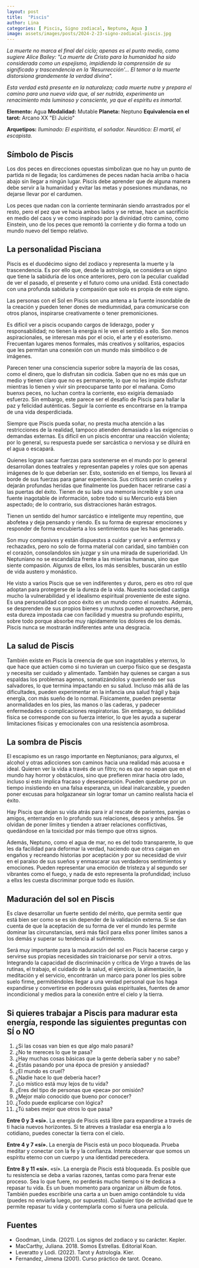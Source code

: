 ```yaml
---
layout: post
title:  "Piscis"
author: Lina
categories: [ Piscis, Signo zodiacal, Neptuno, Agua ]
image: assets/images/posts/2024-2-23-signo-zodiacal-piscis.jpg
---
```


*La muerte no marca el final del ciclo; apenas es el punto medio, como sugiere Alice Bailey: "La muerte de Cristo para la humanidad ha sido considerada como un espejismo, impidiendo la comprensión de su significado y trascendencia en la 'Resurrección'... El temor a la muerte distorsiona grandemente la verdad divina".*

*Esta verdad está presente en la naturaleza; cada muerte nutre y prepara el camino para una nueva vida que, al ser nutrida, experimenta un renacimiento más luminoso y consciente, ya que el espíritu es inmortal.*


**Elemento:** Agua
**Modalidad:** Mutable
**Planeta:** Neptuno
**Equivalencia en el tarot:** Arcano XX "El Juicio"

**Arquetipos:**
*Iluminado: El espiritista, el soñador.*
*Neurótico: El martil, el escapista.*

## Símbolo de Piscis
Los dos peces en direcciones opuestas simbolizan que no hay un punto de partida ni de llegada; los cardúmenes de peces nadan hacia arriba o hacia abajo sin llegar a ningún lugar. Piscis debe aprender que de alguna manera debe servir a la humanidad y evitar las metas y posesiones mundanas, no dejarse llevar por el cardumen.

Los peces que nadan con la corriente terminarán siendo arrastrados por el resto, pero el pez que ve hacia ambos lados y se retrae, hace un sacrificio en medio del caos y ve como inspirado por la divinidad otro camino, como Einstein, uno de los peces que remontó la corriente y dio forma a todo un mundo nuevo del tiempo relativo.

## La personalidad Pisciana

Piscis es el duodécimo signo del zodíaco y representa la muerte y la trascendencia. Es por ello que, desde la astrología, se considera un signo que tiene la sabiduría de los once anteriores, pero con la peculiar cualidad de ver el pasado, el presente y el futuro como una unidad. Está conectado con una profunda sabiduría y compasión que solo es propia de este signo.

Las personas con el Sol en Piscis son una antena a la fuente insondable de la creación y pueden tener dones de mediumnidad, para comunicarse con otros planos, inspirarse creativamente o tener premoniciones.

Es difícil ver a piscis ocupando cargos de liderazgo, poder y responsabilidad; no tienen la energía ni le ven el sentido a ello. Son menos aspiracionales, se interesan más por el ocio, el arte y el esoterismo. Frecuentan lugares menos formales, más creativos y solitarios, espacios que les permitan una conexión con un mundo más simbólico o de imágenes.

Parecen tener una consciencia superior sobre la mayoría de las cosas, como el dinero, que lo disfrutan sin codicia. Saben que no es más que un medio y tienen claro que no es permanente, lo que no les impide disfrutar mientras lo tienen y vivir sin preocuparse tanto por el mañana. Como buenxs peces, no luchan contra la corriente, eso exigiría demasiado esfuerzo. Sin embargo, este parece ser el desafío de Piscis para hallar la paz y felicidad auténticas. Seguir la corriente es encontrarse en la trampa de una vida desperdiciada.

Siempre que Piscis pueda soñar, no presta mucha atención a las restricciones de la realidad, tampoco atienden demasiado a las exigencias o demandas externas. Es difícil en un piscis encontrar una reacción violenta; por lo general, su respuesta puede ser sarcástica o nerviosa y se diluirá en el agua o escapará.

Quienes logran sacar fuerzas para sostenerse en el mundo por lo general desarrollan dones teatrales y representan papeles y roles que son apenas imágenes de lo que deberían ser. Esto, sostenido en el tiempo, los llevará al borde de sus fuerzas para ganar experiencia. Sus críticxs serán crueles y dejarán profundas heridas que finalmente los pueden hacer retirarse casi a las puertas del éxito. Tienen de su lado una memoria increíble y son una fuente inagotable de información, sobre todo si su Mercurio está bien aspectado; de lo contrario, sus distracciones harán estragos.

Tienen un sentido del humor sarcástico e inteligente muy repentino, que abofetea y deja pensando y riendo. Es su forma de expresar emociones y responder de forma encubierta a los sentimientos que les has generado.

Son muy compasivxs y están dispuestxs a cuidar y servir a enfermxs y rechazadxs, pero no solo de forma material con caridad, sino también con el corazón, consolandolos sin juzgar y sin una mirada de superioridad. Un Neptuniano no se escandaliza frente a las miserias humanas, sino que siente compasión. Algunxs de ellxs, los más sensibles, buscarán un estilo de vida austero y monástico.

He visto a varios Piscis que se ven indiferentes y duros, pero es otro rol que adoptan para protegerse de la dureza de la vida. Nuestra sociedad castiga mucho la vulnerabilidad y el idealismo espiritual proveniente de este signo. Es una personalidad con poco éxito en un mundo como el nuestro. Además, se desprenden de sus propios bienes y muchxs pueden aprovecharse, pero esta dureza impostada cae con facilidad y muestra su profundo espíritu, sobre todo porque absorbe muy rápidamente los dolores de los demás. Piscis nunca se mostrarán indiferentes ante una desgracia.

## La salud de Piscis

También existe en Piscis la creencia de que son inagotables y eternxs, lo que hace que actúen como si no tuvieran un cuerpo físico que se desgasta y necesita ser cuidado y alimentado. También hay quienes se cargan a sus espaldas los problemas agenos, somatizándolos y queriendo ser sus salvadores, lo que termina impactando en su salud. Incluso más allá de las dificultades, pueden experimentar en la infancia una salud frágil y baja energía, con más sueño de lo normal. Físicamente, pueden presentar anormalidades en los pies, las manos o las caderas, y padecer enfermedades o complicaciones respiratorias. Sin embargo, su debilidad física se corresponde con su fuerza interior, lo que les ayuda a superar limitaciones físicas y emocionales con una resistencia asombrosa.

## La sombra de Piscis

El escapismo es un rasgo importante en Neptunianos; para algunxs, el alcohol y otras adicciones son caminos hacia una realidad más acuosa e ideal. Quieren ver la vida a través de un filtro; no es que no sepan que en el mundo hay horror y obstáculos, sino que prefieren mirar hacia otro lado, incluso si esto implica fracaso y desesperación. Pueden quedarse por un tiempo insistiendo en una falsa esperanza, un ideal inalcanzable, y pueden poner excusas para holgazanear sin lograr tomar un camino realista hacia el éxito. 

Hay Piscis que dejan su vida atrás para ir al rescate de parientes, parejas o amigos, enterrando en lo profundo sus relaciones, deseos y anhelos. Se olvidan de poner límites y tienden a atraer relaciones conflictivas, quedándose en la toxicidad por más tiempo que otrxs signos.

Además, Neptuno, como el agua de mar, no es del todo transparente, lo que les da facilidad para deformar la verdad, haciendo que otrxs caigan en engaños y recreando historias por aceptación y por su necesidad de vivir en el paraíso de sus sueños y enmascarar sus verdaderos sentimientos y emociones. Pueden representar una emoción de tristeza y al segundo ser vibrantes como el fuego, y nada de esto representa la profundidad; incluso a ellxs les cuesta discriminar porque todo es ilusión.

## Maduración del sol en Piscis

Es clave desarrollar un fuerte sentido del mérito, que permita sentir que está bien ser como se es sin depender de la validación externa. Si se dan cuenta de que la aceptación de su forma de ver el mundo les permite dominar las circunstancias, será más fácil para ellxs poner límites sanos a los demás y superar su tendencia al sufrimiento.

Será muy importante para la maduración del sol en Piscis hacerse cargo y servirse sus propias necesidades sin traicionarse por servir a otrxs. Integrando la capacidad de discriminación y crítica de Virgo a través de las rutinas, el trabajo, el cuidado de la salud, el ejercicio, la alimentación, la meditación y el servicio, encontrarán un marco para poner los pies sobre suelo firme, permitiéndoles llegar a una verdad personal que los haga expandirse y convertirse en poderosxs guías espirituales, fuentes de amor incondicional y medios para la conexión entre el cielo y la tierra.

## Si quieres trabajar a Piscis para madurar esta energía, responde las siguientes preguntas con SÍ o NO

1. ¿Si las cosas van bien es que algo malo pasará?
2. ¿No te mereces lo que te pasa?
3. ¿Hay muchas cosas básicas que la gente debería saber y no sabe?
4. ¿Estás pasando por una época de presión y ansiedad?
5. ¿El mundo es cruel?
6. ¿Nadie hace lo que debería hacer?
7. ¿Lo místico está muy lejos de tu vida?
8. ¿Eres del tipo de personas que «peca» por omisión?
9. ¿Mejor malo conocido que bueno por conocer?
10. ¿Todo puede explicarse con lógica?
11. ¿Tú sabes mejor que otros lo que pasa?

**Entre 0 y 3 «sí».** La energía de Piscis está libre para expandirse a través de ti hacia nuevos horizontes. Si te atreves a trasladar esa energía a lo cotidiano, puedes conectar la tierra con el cielo.

**Entre 4 y 7 «sí».** La energía de Piscis está un poco bloqueada. Prueba meditar y conectar con la fe y la confianza. Intenta observar que somos un espíritu eterno con un cuerpo y una identidad perecedera.

**Entre 8 y 11 «sí».** «sí». La energía de Piscis está bloqueada. Es posible que tu resistencia se deba a varias razones, tantas como para frenar este proceso. Sea lo que fuere, no perderás mucho tiempo si te dedicas a repasar tu vida. Es un buen momento para organizar un álbum de fotos. También puedes escribirle una carta a un buen amigo contándole tu vida (puedes no enviarla luego, por supuesto). Cualquier tipo de actividad que te permite repasar tu vida y contemplarla como si fuera una película.



## Fuentes

* Goodman, Linda. (2021). Los signos del zodiaco y su carácter. Kepler.
* MacCarthy, Juliana. 2018. Somos Estrellas. Editorial Koan. 
* Leveratto y Lodi. (2022). Tarot y Astrología. Kier.
* Fernandez, Jimena (2001). Curso práctico de tarot. Oceano.
